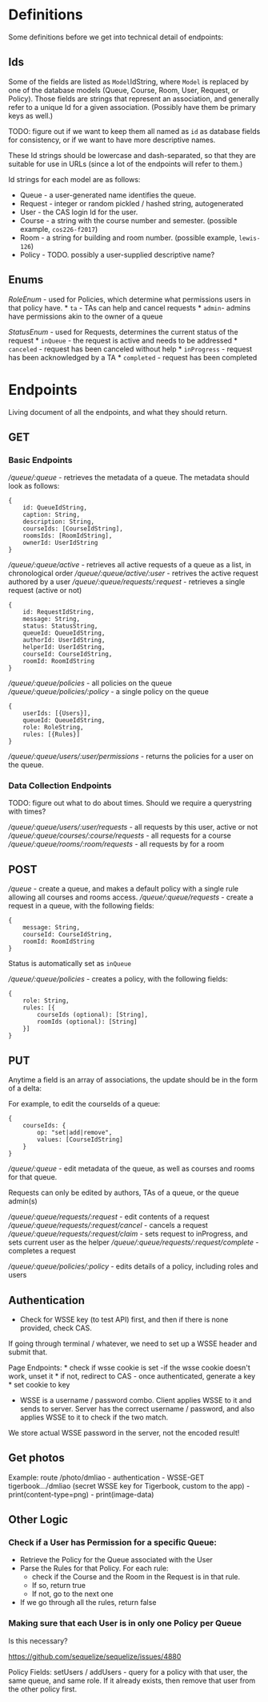 # Definitions

Some definitions before we get into technical detail of endpoints:

## Ids

Some of the fields are listed as `Model`IdString, where `Model` is replaced by one of the database models (Queue, Course, Room, User, Request, or Policy). Those fields are strings that represent an association, and generally refer to a unique Id for a given association. (Possibly have them be primary keys as well.)

TODO: figure out if we want to keep them all named as `id` as database fields for consistency, or if we want to have more descriptive names.

These Id strings should be lowercase and dash-separated, so that they are suitable for use in URLs (since a lot of the endpoints will refer to them.)

Id strings for each model are as follows:

* Queue - a user-generated name identifies the queue.
* Request - integer or random pickled / hashed string, autogenerated
* User - the CAS login Id for the user.
* Course - a string with the course number and semester. (possible example, `cos226-f2017`)
* Room - a string for building and room number. (possible example, `lewis-126`)
* Policy - TODO. possibly a user-supplied descriptive name? 

## Enums

*RoleEnum* - used for Policies, which determine what permissions users in that policy have.
    * `ta` - TAs can help and cancel requests
    * `admin`- admins have permissions akin to the owner of a queue

*StatusEnum* - used for Requests, determines the current status of the request
    * `inQueue` - the request is active and needs to be addressed
    * `canceled` - request has been canceled without help
    * `inProgress` - request has been acknowledged by a TA
    * `completed` - request has been completed

# Endpoints

Living document of all the endpoints, and what they should return.

## GET

### Basic Endpoints

*/queue/:queue* - retrieves the metadata of a queue. The metadata should look as follows:

    {
        id: QueueIdString, 
        caption: String,
        description: String,
        courseIds: [CourseIdString],
        roomsIds: [RoomIdString],
        ownerId: UserIdString
    }

*/queue/:queue/active* - retrieves all active requests of a queue as a list, in chronological order
*/queue/:queue/active/:user* - retrives the active request authored by a user
*/queue/:queue/requests/:request* - retrieves a single request (active or not)

    {
        id: RequestIdString,
        message: String,
        status: StatusString,
        queueId: QueueIdString,
        authorId: UserIdString,
        helperId: UserIdString,
        courseId: CourseIdString,
        roomId: RoomIdString
    }

*/queue/:queue/policies* - all policies on the queue
*/queue/:queue/policies/:policy* - a single policy on the queue
    
    {
        userIds: [{Users}],
        queueId: QueueIdString,
        role: RoleString,
        rules: [{Rules}]
    }
*/queue/:queue/users/:user/permissions* - returns the policies for a user on the queue.

### Data Collection Endpoints

TODO: figure out what to do about times. Should we require a querystring with times?

*/queue/:queue/users/:user/requests* - all requests by this user, active or not
*/queue/:queue/courses/:course/requests* - all requests for a course
*/queue/:queue/rooms/:room/requests* - all requests by for a room

## POST

*/queue* - create a queue, and makes a default policy with a single rule allowing all courses and rooms access.
*/queue/:queue/requests* - create a request in a queue, with the following fields:

    {
        message: String,
        courseId: CourseIdString,
        roomId: RoomIdString
    }

Status is automatically set as `inQueue`

*/queue/:queue/policies* - creates a policy, with the following fields:
    
    {
        role: String,
        rules: [{
            courseIds (optional): [String],
            roomIds (optional): [String]
        }]
    }


## PUT

Anytime a field is an array of associations, the update should be in the form of a delta:

For example, to edit the courseIds of a queue:

    {
        courseIds: {
            op: "set|add|remove",
            values: [CourseIdString]
        }
    }


*/queue/:queue* - edit metadata of the queue, as well as courses and rooms for that queue.

Requests can only be edited by authors, TAs of a queue, or the queue admin(s)

*/queue/:queue/requests/:request* - edit contents of a request
*/queue/:queue/requests/:request/cancel* - cancels a request
*/queue/:queue/requests/:request/claim* - sets request to inProgress, and sets current user as the helper
*/queue/:queue/requests/:request/complete* - completes a request

*/queue/:queue/policies/:policy* - edits details of a policy, including roles and users

## Authentication

* Check for WSSE key (to test API) first, and then if there is none provided, check CAS. 

If going through terminal / whatever, we need to set up a WSSE header and submit that.

Page Endpoints:
    * check if wsse cookie is set
        -if the wsse cookie doesn't work, unset it
    * if not, redirect to CAS
        - once authenticated, generate a key
    * set cookie to key

* WSSE is a username / password combo. Client applies WSSE to it and sends to server. Server has the correct username / password, and also applies WSSE to it to check if the two match.

We store actual WSSE password in the server, not the encoded result!

## Get photos

Example: route /photo/dmliao
    - authentication
    - WSSE-GET tigerbook.../dmliao (secret WSSE key for Tigerbook, custom to the app)
    - print(content-type=png)
    - print(image-data)

## Other Logic

### Check if a User has Permission for a specific Queue:

* Retrieve the Policy for the Queue associated with the User
* Parse the Rules for that Policy. For each rule:
    * check if the Course and the Room in the Request is in that rule. 
    * If so, return true
    * If not, go to the next one
* If we go through all the rules, return false

### Making sure that each User is in only one Policy per Queue

Is this necessary?
    
https://github.com/sequelize/sequelize/issues/4880

Policy Fields:
    setUsers / addUsers - query for a policy with that user, the same queue, and same role. If it already exists, then remove that user from the other policy first.
